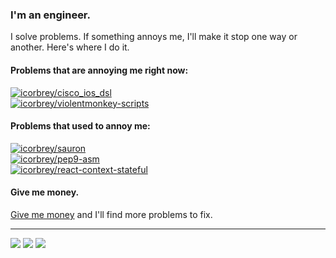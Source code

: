 ### I'm an engineer.

I solve problems. If something annoys me, I'll make it stop one way or another.
Here's where I do it.

#### Problems that are annoying me right now:

[![icorbrey/cisco_ios_dsl](https://github-readme-stats.vercel.app/api/pin/?username=icorbrey&repo=cisco_ios_dsl&theme=github_dark)](https://github.com/icorbrey/cisco_ios_dsl)  
[![icorbrey/violentmonkey-scripts](https://github-readme-stats.vercel.app/api/pin/?username=icorbrey&repo=violentmonkey-scripts&theme=github_dark)](https://github.com/icorbrey/violentmonkey-scripts)
  
#### Problems that used to annoy me:

[![icorbrey/sauron](https://github-readme-stats.vercel.app/api/pin/?username=icorbrey&repo=sauron&theme=github_dark)](https://github.com/icorbrey/sauron)  
[![icorbrey/pep9-asm](https://github-readme-stats.vercel.app/api/pin/?username=icorbrey&repo=pep9-asm&theme=github_dark)](https://github.com/icorbrey/pep9-asm)  
[![icorbrey/react-context-stateful](https://github-readme-stats.vercel.app/api/pin/?username=icorbrey&repo=react-context-stateful&theme=github_dark)](https://github.com/icorbrey/react-context-stateful)

#### Give me money.

[Give me money][sponsor-profile] and I'll find more problems to fix.
  
---

[![][badge-linkedin]][social-linkedin]
[![][badge-medium]][social-medium]
[![][badge-twitter]][social-twitter]

[sponsor-profile]: https://github.com/sponsors/icorbrey "Sponsor Isaac Corbrey on GitHub"

[social-medium]: https://blog.isaaccorbrey.com "Follow Isaac Corbrey on Medium"
[social-twitter]: https://twitter.com/icorbrey "Follow Isaac Corbrey on Twitter"
[social-linkedin]: https://linkedin.com/in/icorbrey "Connect with Isaac Corbrey on LinkedIn"

[badge-medium]: https://img.shields.io/static/v1?style=for-the-badge&logo=medium&label=medium&logoColor=white&labelColor=000000&message=@icorbrey&color=333333
[badge-twitter]: https://img.shields.io/static/v1?style=for-the-badge&logo=twitter&label=twitter&logoColor=white&labelColor=1DA1F2&message=@icorbrey&color=333333
[badge-linkedin]: https://img.shields.io/static/v1?style=for-the-badge&logo=linkedin&label=linkedin&logoColor=white&labelColor=0A66C2&message=/in/icorbrey&color=333333
